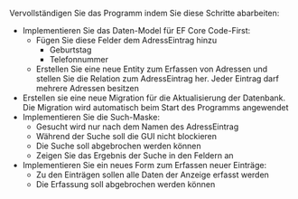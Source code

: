 
Vervollständigen Sie das Programm indem Sie diese Schritte abarbeiten:
- Implementieren Sie das Daten-Model für EF Core Code-First:
	- Fügen Sie diese Felder dem AdressEintrag hinzu
		- Geburtstag
		- Telefonnummer
	- Erstellen Sie eine neue Entity zum Erfassen von Adressen und stellen Sie die Relation zum AdressEintrag her. Jeder Eintrag darf mehrere Adressen besitzen
- Erstellen sie eine neue Migration für die Aktualisierung der Datenbank. Die Migration wird automatisch beim Start des Programms angewendet
- Implementieren Sie die Such-Maske:
	- Gesucht wird nur nach dem Namen des AdressEintrag
	- Während der Suche soll die GUI nicht blockieren
	- Die Suche soll abgebrochen werden können
	- Zeigen Sie das Ergebnis der Suche in den Feldern an
- Implementieren Sie ein neues Form zum Erfassen neuer Einträge:
	- Zu den Einträgen sollen alle Daten der Anzeige erfasst werden
	- Die Erfassung soll abgebrochen werden können

